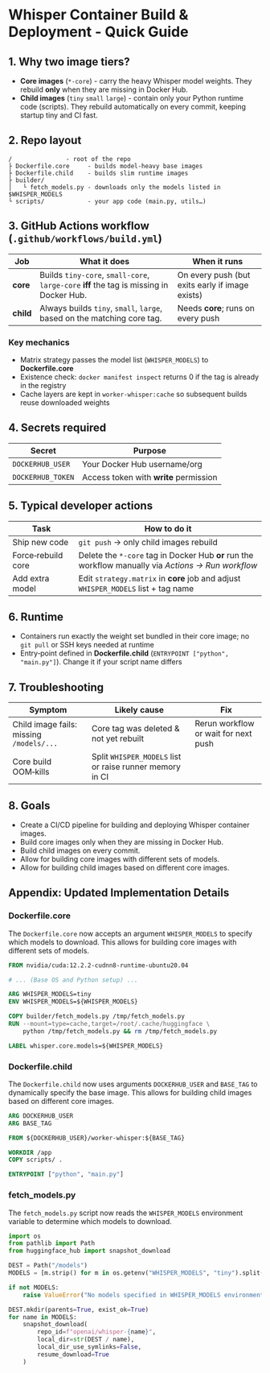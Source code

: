 # Whisper Container Build & Deployment - Quick Guide

## 1. Why two image tiers?

* **Core images** (`*-core`) - carry the heavy Whisper model weights. They rebuild **only** when they are missing in Docker Hub.
* **Child images** (`tiny` `small` `large`) - contain only your Python runtime code (scripts). They rebuild automatically on every commit, keeping startup tiny and CI fast.

## 2. Repo layout

```text
/               - root of the repo
├ Dockerfile.core     - builds model‑heavy base images
├ Dockerfile.child    - builds slim runtime images
├ builder/
│   └ fetch_models.py - downloads only the models listed in $WHISPER_MODELS
└ scripts/            - your app code (main.py, utils…)
```

## 3. GitHub Actions workflow (`.github/workflows/build.yml`)

| Job       | What it does                                                                             | When it runs                                    |
| --------- | ---------------------------------------------------------------------------------------- | ----------------------------------------------- |
| **core**  | Builds `tiny-core`, `small-core`, `large-core` **iff** the tag is missing in Docker Hub. | On every push (but exits early if image exists) |
| **child** | Always builds `tiny`, `small`, `large`, based on the matching core tag.                  | Needs **core**; runs on every push              |

### Key mechanics

* Matrix strategy passes the model list (`WHISPER_MODELS`) to **Dockerfile.core**
* Existence check: `docker manifest inspect` returns 0 if the tag is already in the registry
* Cache layers are kept in `worker-whisper:cache` so subsequent builds reuse downloaded weights

## 4. Secrets required

| Secret            | Purpose                                |
| ----------------- | -------------------------------------- |
| `DOCKERHUB_USER`  | Your Docker Hub username/org           |
| `DOCKERHUB_TOKEN` | Access token with **write** permission |

## 5. Typical developer actions

| Task               | How to do it                                                                                        |
| ------------------ | --------------------------------------------------------------------------------------------------- |
| Ship new code      | `git push` → only child images rebuild                                                              |
| Force‑rebuild core | Delete the `*-core` tag in Docker Hub **or** run the workflow manually via *Actions → Run workflow* |
| Add extra model    | Edit `strategy.matrix` in **core** job and adjust `WHISPER_MODELS` list + tag name                  |

## 6. Runtime

* Containers run exactly the weight set bundled in their core image; no `git pull` or SSH keys needed at runtime
* Entry‑point defined in **Dockerfile.child** (`ENTRYPOINT ["python", "main.py"]`). Change it if your script name differs

## 7. Troubleshooting

| Symptom                                  | Likely cause                                             | Fix                                  |
| ---------------------------------------- | -------------------------------------------------------- | ------------------------------------ |
| Child image fails: missing `/models/...` | Core tag was deleted & not yet rebuilt                   | Rerun workflow or wait for next push |
| Core build OOM‑kills                     | Split `WHISPER_MODELS` list or raise runner memory in CI |                                      |

## 8. Goals

*   Create a CI/CD pipeline for building and deploying Whisper container images.
*   Build core images only when they are missing in Docker Hub.
*   Build child images on every commit.
*   Allow for building core images with different sets of models.
*   Allow for building child images based on different core images.

## Appendix: Updated Implementation Details

### Dockerfile.core

The `Dockerfile.core` now accepts an argument `WHISPER_MODELS` to specify which models to download. This allows for building core images with different sets of models.

```dockerfile
FROM nvidia/cuda:12.2.2-cudnn8-runtime-ubuntu20.04

# ... (Base OS and Python setup) ...

ARG WHISPER_MODELS=tiny
ENV WHISPER_MODELS=${WHISPER_MODELS}

COPY builder/fetch_models.py /tmp/fetch_models.py
RUN --mount=type=cache,target=/root/.cache/huggingface \
    python /tmp/fetch_models.py && rm /tmp/fetch_models.py

LABEL whisper.core.models=${WHISPER_MODELS}
```

### Dockerfile.child

The `Dockerfile.child` now uses arguments `DOCKERHUB_USER` and `BASE_TAG` to dynamically specify the base image. This allows for building child images based on different core images.

```dockerfile
ARG DOCKERHUB_USER
ARG BASE_TAG

FROM ${DOCKERHUB_USER}/worker-whisper:${BASE_TAG}

WORKDIR /app
COPY scripts/ .

ENTRYPOINT ["python", "main.py"]
```

### fetch_models.py

The `fetch_models.py` script now reads the `WHISPER_MODELS` environment variable to determine which models to download.

```python
import os
from pathlib import Path
from huggingface_hub import snapshot_download

DEST = Path("/models")
MODELS = [m.strip() for m in os.getenv("WHISPER_MODELS", "tiny").split(",") if m]

if not MODELS:
    raise ValueError("No models specified in WHISPER_MODELS environment variable!")

DEST.mkdir(parents=True, exist_ok=True)
for name in MODELS:
    snapshot_download(
        repo_id=f"openai/whisper-{name}",
        local_dir=str(DEST / name),
        local_dir_use_symlinks=False,
        resume_download=True
    )